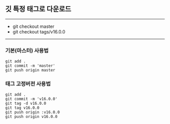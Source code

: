 ## 깃 특정 태그로 다운로드

---

- git checkout master
- git checkout tags/v16.0.0

---

### 기본(마스터) 사용법

```
git add .
git commit -m 'master'
git push origin master
```

### 태그 고정버전 사용법
```
git add .
git commit -m 'v16.0.0'
git tag -d v16.0.0
git tag v16.0.0
git push origin :v16.0.0
git push origin v16.0.0
```
